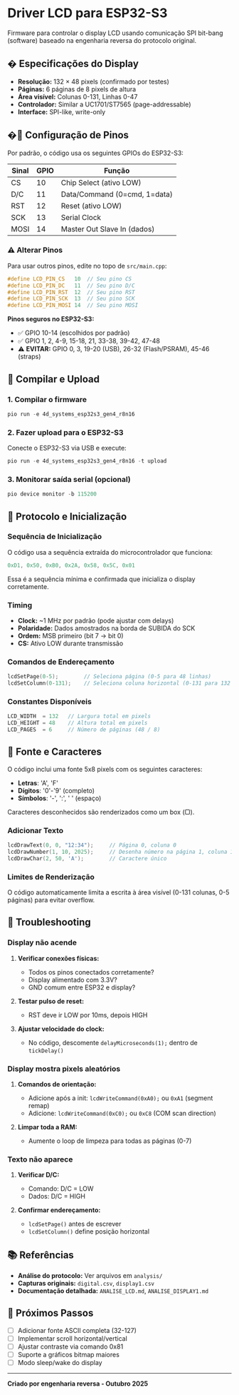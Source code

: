 # Driver LCD para ESP32-S3

Firmware para controlar o display LCD usando comunicação SPI bit-bang (software) baseado na engenharia reversa do protocolo original.

## � Especificações do Display

- **Resolução:** 132 × 48 pixels (confirmado por testes)
- **Páginas:** 6 páginas de 8 pixels de altura
- **Área visível:** Colunas 0-131, Linhas 0-47
- **Controlador:** Similar a UC1701/ST7565 (page-addressable)
- **Interface:** SPI-like, write-only

## �📌 Configuração de Pinos

Por padrão, o código usa os seguintes GPIOs do ESP32-S3:

| Sinal | GPIO | Função                          |
|-------|------|---------------------------------|
| CS    | 10   | Chip Select (ativo LOW)        |
| D/C   | 11   | Data/Command (0=cmd, 1=data)   |
| RST   | 12   | Reset (ativo LOW)              |
| SCK   | 13   | Serial Clock                    |
| MOSI  | 14   | Master Out Slave In (dados)    |

### ⚠️ Alterar Pinos

Para usar outros pinos, edite no topo de `src/main.cpp`:

```cpp
#define LCD_PIN_CS   10  // Seu pino CS
#define LCD_PIN_DC   11  // Seu pino D/C
#define LCD_PIN_RST  12  // Seu pino RST
#define LCD_PIN_SCK  13  // Seu pino SCK
#define LCD_PIN_MOSI 14  // Seu pino MOSI
```

**Pinos seguros no ESP32-S3:**
- ✅ GPIO 10-14 (escolhidos por padrão)
- ✅ GPIO 1, 2, 4-9, 15-18, 21, 33-38, 39-42, 47-48
- ⚠️ **EVITAR:** GPIO 0, 3, 19-20 (USB), 26-32 (Flash/PSRAM), 45-46 (straps)

## 🚀 Compilar e Upload

### 1. Compilar o firmware

```powershell
pio run -e 4d_systems_esp32s3_gen4_r8n16
```

### 2. Fazer upload para o ESP32-S3

Conecte o ESP32-S3 via USB e execute:

```powershell
pio run -e 4d_systems_esp32s3_gen4_r8n16 -t upload
```

### 3. Monitorar saída serial (opcional)

```powershell
pio device monitor -b 115200
```

## 🔧 Protocolo e Inicialização

### Sequência de Inicialização

O código usa a sequência extraída do microcontrolador que funciona:

```cpp
0xD1, 0x50, 0xB0, 0x2A, 0x58, 0x5C, 0x01
```

Essa é a sequência mínima e confirmada que inicializa o display corretamente.

### Timing

- **Clock:** ~1 MHz por padrão (pode ajustar com delays)
- **Polaridade:** Dados amostrados na borda de SUBIDA do SCK
- **Ordem:** MSB primeiro (bit 7 → bit 0)
- **CS:** Ativo LOW durante transmissão

### Comandos de Endereçamento

```cpp
lcdSetPage(0-5);        // Seleciona página (0-5 para 48 linhas)
lcdSetColumn(0-131);    // Seleciona coluna horizontal (0-131 para 132 colunas)
```

### Constantes Disponíveis

```cpp
LCD_WIDTH  = 132   // Largura total em pixels
LCD_HEIGHT = 48    // Altura total em pixels
LCD_PAGES  = 6     // Número de páginas (48 / 8)
```

## 📝 Fonte e Caracteres

O código inclui uma fonte 5x8 pixels com os seguintes caracteres:

- **Letras**: 'A', 'F'
- **Dígitos**: '0'-'9' (completo)
- **Símbolos**: '-', ':', ' ' (espaço)

Caracteres desconhecidos são renderizados como um box (▢).

### Adicionar Texto

```cpp
lcdDrawText(0, 0, "12:34");     // Página 0, coluna 0
lcdDrawNumber(1, 10, 2025);     // Desenha número na página 1, coluna 10
lcdDrawChar(2, 50, 'A');        // Caractere único
```

### Limites de Renderização

O código automaticamente limita a escrita à área visível (0-131 colunas, 0-5 páginas) para evitar overflow.

## 🐛 Troubleshooting

### Display não acende

1. **Verificar conexões físicas:**
   - Todos os pinos conectados corretamente?
   - Display alimentado com 3.3V?
   - GND comum entre ESP32 e display?

2. **Testar pulso de reset:**
   - RST deve ir LOW por 10ms, depois HIGH

3. **Ajustar velocidade do clock:**
   - No código, descomente `delayMicroseconds(1);` dentro de `tickDelay()`

### Display mostra pixels aleatórios

1. **Comandos de orientação:**
   - Adicione após a init: `lcdWriteCommand(0xA0);` ou `0xA1` (segment remap)
   - Adicione: `lcdWriteCommand(0xC0);` ou `0xC8` (COM scan direction)

2. **Limpar toda a RAM:**
   - Aumente o loop de limpeza para todas as páginas (0-7)

### Texto não aparece

1. **Verificar D/C:**
   - Comando: D/C = LOW
   - Dados: D/C = HIGH

2. **Confirmar endereçamento:**
   - `lcdSetPage()` antes de escrever
   - `lcdSetColumn()` define posição horizontal

## 📚 Referências

- **Análise do protocolo:** Ver arquivos em `analysis/`
- **Capturas originais:** `digital.csv`, `display1.csv`
- **Documentação detalhada:** `ANALISE_LCD.md`, `ANALISE_DISPLAY1.md`

## 🔮 Próximos Passos

- [ ] Adicionar fonte ASCII completa (32-127)
- [ ] Implementar scroll horizontal/vertical
- [ ] Ajustar contraste via comando 0x81
- [ ] Suporte a gráficos bitmap maiores
- [ ] Modo sleep/wake do display

---

**Criado por engenharia reversa - Outubro 2025**
